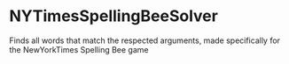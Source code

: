 # NYTimesSpellingBeeSolver
Finds all words that match the respected arguments, made specifically for the NewYorkTimes Spelling Bee game
